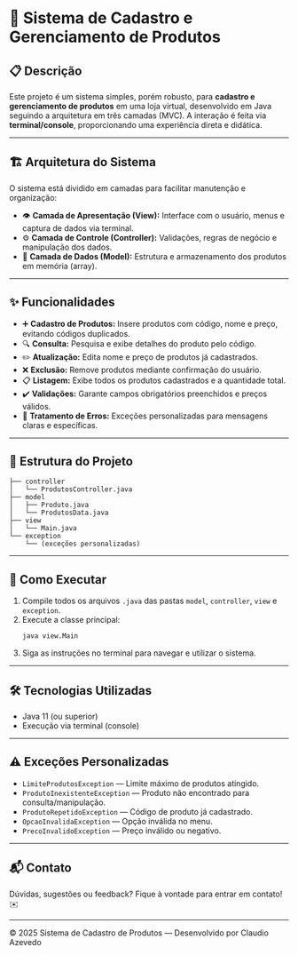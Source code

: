 
# 🛒 Sistema de Cadastro e Gerenciamento de Produtos

## 📋 Descrição

Este projeto é um sistema simples, porém robusto, para **cadastro e gerenciamento de produtos** em uma loja virtual, desenvolvido em Java seguindo a arquitetura em três camadas (MVC). A interação é feita via **terminal/console**, proporcionando uma experiência direta e didática.

---

## 🏗️ Arquitetura do Sistema

O sistema está dividido em camadas para facilitar manutenção e organização:

- 👁️ **Camada de Apresentação (View):** Interface com o usuário, menus e captura de dados via terminal.
- ⚙️ **Camada de Controle (Controller):** Validações, regras de negócio e manipulação dos dados.
- 💾 **Camada de Dados (Model):** Estrutura e armazenamento dos produtos em memória (array).

---

## ✨ Funcionalidades

- ➕ **Cadastro de Produtos:** Insere produtos com código, nome e preço, evitando códigos duplicados.
- 🔍 **Consulta:** Pesquisa e exibe detalhes do produto pelo código.
- ✏️ **Atualização:** Edita nome e preço de produtos já cadastrados.
- ❌ **Exclusão:** Remove produtos mediante confirmação do usuário.
- 📋 **Listagem:** Exibe todos os produtos cadastrados e a quantidade total.
- ✔️ **Validações:** Garante campos obrigatórios preenchidos e preços válidos.
- 🚫 **Tratamento de Erros:** Exceções personalizadas para mensagens claras e específicas.

---

## 📂 Estrutura do Projeto

```
├── controller
│   └── ProdutosController.java
├── model
│   ├── Produto.java
│   └── ProdutosData.java
├── view
│   └── Main.java
└── exception
    └── (exceções personalizadas)
```

---

## 🚀 Como Executar

1. Compile todos os arquivos `.java` das pastas `model`, `controller`, `view` e `exception`.
2. Execute a classe principal:  
   ```bash
   java view.Main
   ```
3. Siga as instruções no terminal para navegar e utilizar o sistema.

---

## 🛠️ Tecnologias Utilizadas

- Java 11 (ou superior)
- Execução via terminal (console)

---

## ⚠️ Exceções Personalizadas

- `LimiteProdutosException` — Limite máximo de produtos atingido.
- `ProdutoInexistenteException` — Produto não encontrado para consulta/manipulação.
- `ProdutoRepetidoException` — Código de produto já cadastrado.
- `OpcaoInvalidaException` — Opção inválida no menu.
- `PrecoInvalidoException` — Preço inválido ou negativo.

---

## 📬 Contato

Dúvidas, sugestões ou feedback? Fique à vontade para entrar em contato! ✉️

---

© 2025 Sistema de Cadastro de Produtos — Desenvolvido por Claudio Azevedo
